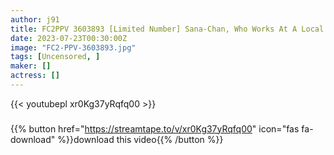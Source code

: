 ```yaml
---
author: j91
title: FC2PPV 3603893 [Limited Number] Sana-Chan, Who Works At A Local Mobile Shop
date: 2023-07-23T00:30:00Z
image: "FC2-PPV-3603893.jpg"
tags: [Uncensored, ]
maker: []
actress: []
---
```



{{< youtubepl xr0Kg37yRqfq00 >}}
###

{{% button href="https://streamtape.to/v/xr0Kg37yRqfq00" icon="fas fa-download" %}}download this video{{% /button %}}

